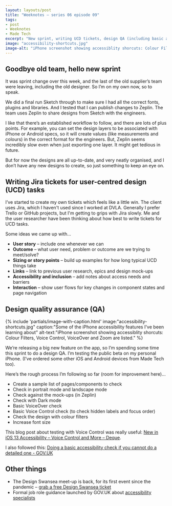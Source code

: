 ```yaml
---
layout: layouts/post
title: "Weeknotes – series 06 episode 09"
tags:
- post
- Weeknotes
- Made Tech
excerpt: "New sprint, writing UCD tickets, design QA (including basic accessibility checks)."
image: "accessibility-shortcuts.jpg"
image-alt: "iPhone screenshot showing accessiblity shorcuts: Colour Filters, Voice Control, VoiceOver and Zoom are listed."
---
```


## Goodbye old team, hello new sprint

It was sprint change over this week, and the last of the old supplier’s team were leaving, including the old designer. So I’m on my own now, so to speak.

We did a final run Sketch through to make sure I had all the correct fonts, plugins and libraries. And I tested that I can publish changes to Zeplin. The team uses Zeplin to share designs from Sketch with the engineers.

I like that there’s an established workflow to follow, and there are lots of plus points. For example, you can set the design layers to be associated with iPhone or Android specs, so it will create values (like measurements and colours) in the correct format for the engineers. But, Zeplin seems incredibly slow even when just exporting one layer. It might get tedious in future.

But for now the designs are all up-to-date, and very neatly organised, and I don’t have any new designs to create, so just something to keep an eye on.

## Writing Jira tickets for user-centred design (UCD) tasks

I’ve started to create my own tickets which feels like a little win. The client uses Jira, which I haven't used since I worked at DVLA. Generally I prefer Trello or GitHub projects, but I'm getting to grips with Jira slowly. Me and the user researcher have been thinking about how best to write tickets for UCD tasks.

Some ideas we came up with…

- **User story** – include one whenever we can
- **Outcome** – what user need, problem or outcome are we trying to meet/solve?
- **Sizing or story points** – build up examples for how long typical UCD things take
- **Links** – link to previous user research, epics and design mock-ups
- **Accessibility and inclusion** – add notes about access needs and barriers
- **Interaction** – show user flows for key changes in component states and page navigation

## Design quality assurance (QA) 

{%
  include 'partials/image-with-caption.html'
  image:"accessibility-shortcuts.jpg"
  caption:"Some of the iPhone accessibility features I've been learning about"
  alt-text:"iPhone screenshot showing accessiblity shorcuts: Colour Filters, Voice Control, VoiceOver and Zoom are listed."
%}

We’re releasing a big new feature on the app, so I’m spending some time this sprint to do a design QA. I’m testing the public beta on my personal iPhone. (I’ve ordered some other iOS and Android devices from Made Tech too).

Here’s the rough process I’m following so far (room for improvement here)…

- Create a sample list of pages/components to check
- Check in portrait mode and landscape mode
- Check against the mock-ups (in Zeplin)
- Check with Dark mode
- Basic VoiceOver check
- Basic Voice Control check (to check hidden labels and focus order)
- Check the design with colour filters
- Increase font size

This blog post about testing with Voice Control was really useful: [New in iOS 13 Accessibility – Voice Control and More – Deque](https://www.deque.com/blog/new-in-ios-13-accessibility-voice-control-and-more/).

I also followed this: [Doing a basic accessibility check if you cannot do a detailed one - GOV.UK](https://www.gov.uk/government/publications/doing-a-basic-accessibility-check-if-you-cant-do-a-detailed-one/doing-a-basic-accessibility-check-if-you-cant-do-a-detailed-one)

## Other things

- The Design Swansea meet-up is back, for its first event since the pandemic – [grab a free Design Swansea ticket](https://www.eventbrite.co.uk/e/design-swansea-47-with-craig-jones-tickets-406792195407 )
- Formal job role guidance launched by GOV.UK about [accessibility specialists](https://www.gov.uk/guidance/accessibility-specialist)

